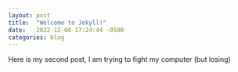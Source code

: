 ```yaml
---
layout: post
title:  "Welcome to Jekyll!"
date:   2022-12-08 17:24:44 -0500
categories: blog
---
```


Here is my second post, I am trying to fight my computer (but losing)